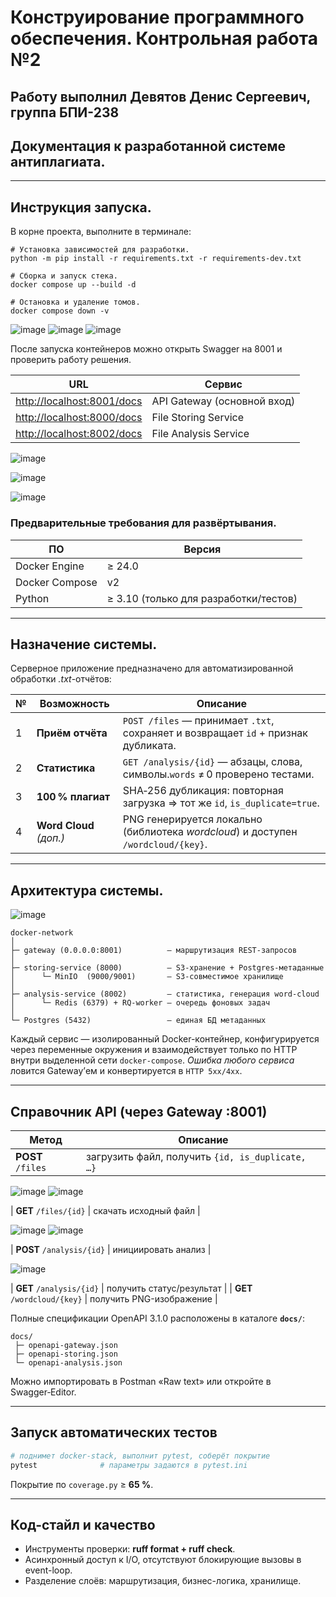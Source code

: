 # Конструирование программного обеспечения. Контрольная работа №2

## Работу выполнил **Девятов Денис Сергеевич, группа БПИ-238**

## Документация к разработанной системе антиплагиата.

---

## Инструкция запуска.

В корне проекта, выполните в терминале:

```
# Установка зависимостей для разработки.
python -m pip install -r requirements.txt -r requirements-dev.txt

# Сборка и запуск стека.
docker compose up --build -d

# Остановка и удаление томов.
docker compose down -v
```
![image](https://github.com/user-attachments/assets/6174c39e-4a01-4c3d-9757-fc4bec8aca76)
![image](https://github.com/user-attachments/assets/7386a0fa-a586-4bfa-8cc8-0508209f9f1a)
![image](https://github.com/user-attachments/assets/316d6627-e87b-49f9-b281-4b5ba2ac8453)


После запуска контейнеров можно открыть Swagger на 8001 и проверить работу решения.

| URL                                                      | Сервис                        |
| -------------------------------------------------------- | ----------------------------- |
| [http://localhost:8001/docs](http://localhost:8001/docs) | API Gateway (основной вход)   |
| [http://localhost:8000/docs](http://localhost:8000/docs) | File Storing Service          |
| [http://localhost:8002/docs](http://localhost:8002/docs) | File Analysis Service         |

![image](https://github.com/user-attachments/assets/f1e649af-d18b-4d90-bf03-a7a7bbf6fe79)

![image](https://github.com/user-attachments/assets/ba3a71cb-5a0e-476d-86c9-a2a2f9304aff)

![image](https://github.com/user-attachments/assets/417d568b-70a1-4de3-8461-adcd8989e3b9)


### Предварительные требования для развёртывания.

| ПО             | Версия                                |
| -------------- | ------------------------------------- |
| Docker Engine  | ≥ 24.0                                |
| Docker Compose | v2                                    |
| Python         | ≥ 3.10 (только для разработки/тестов) |

---

## Назначение системы.

Серверное приложение предназначено для автоматизированной обработки *.txt*-отчётов:

| № | Возможность             | Описание                                                                           |
| - | ----------------------- | ---------------------------------------------------------------------------------- |
| 1 | **Приём отчёта**        | `POST /files` — принимает `.txt`, сохраняет и возвращает `id` + признак дубликата. |
| 2 | **Статистика**          | `GET /analysis/{id}` — абзацы, слова, символы.`words` ≠ 0 проверено тестами.       |
| 3 | **100 % плагиат**       | SHA‑256 дубликация: повторная загрузка ⇒ тот же `id`, `is_duplicate=true`.         |
| 4 | **Word Cloud** *(доп.)* | PNG генерируется локально (библиотека *wordcloud*) и доступен `/wordcloud/{key}`.  |

---

## Архитектура системы.

![image](https://github.com/user-attachments/assets/345b576c-618c-4bf7-a0c1-7318db816a31)

```
docker-network
│
├─ gateway (0.0.0.0:8001)          – маршрутизация REST-запросов
│
├─ storing-service (8000)          – S3-хранение + Postgres-метаданные
│      └─ MinIO  (9000/9001)       – S3-совместимое хранилище
│
├─ analysis-service (8002)         – статистика, генерация word-cloud
│      └─ Redis (6379) + RQ-worker – очередь фоновых задач
│
└─ Postgres (5432)                 – единая БД метаданных
```

Каждый сервис — изолированный Docker-контейнер, конфигурируется через переменные окружения и взаимодействует только по HTTP внутри выделенной сети `docker-compose`.
*Ошибка любого сервиса* ловится Gateway’ем и конвертируется в `HTTP 5xx/4xx`.

---

## Справочник API (через Gateway :8001)

| Метод                        | Описание                                         |
| ---------------------------- | ------------------------------------------------ |
| **POST**  `/files`           | загрузить файл, получить `{id, is_duplicate, …}` |

![image](https://github.com/user-attachments/assets/368be796-fea0-44ab-94cf-7353eadc7423)
![image](https://github.com/user-attachments/assets/062574ee-661b-444b-8cda-a6a78f841b45)

| **GET**   `/files/{id}`      | скачать исходный файл                            |

![image](https://github.com/user-attachments/assets/825ce20e-52da-43c7-be9b-52110bd1dd79)
![image](https://github.com/user-attachments/assets/6c24bc7d-7a20-4c1c-aa48-7398591ab450)

| **POST**  `/analysis/{id}`   | инициировать анализ                              |

![image](https://github.com/user-attachments/assets/01033655-ce87-4dbf-babe-2111e6234f7d)


| **GET**   `/analysis/{id}`   | получить статус/результат                        |
| **GET**   `/wordcloud/{key}` | получить PNG-изображение                         |

Полные спецификации OpenAPI 3.1.0 расположены в каталоге **`docs/`**:

```
docs/
 ├─ openapi-gateway.json
 ├─ openapi-storing.json
 └─ openapi-analysis.json
```

Можно импортировать в Postman «Raw text» или откройте в Swagger‑Editor.

---

## Запуск автоматических тестов

```bash
# поднимет docker-stack, выполнит pytest, соберёт покрытие
pytest              # параметры задаются в pytest.ini
```

Покрытие по `coverage.py` ≥ **65 %**.

---

## Код-стайл и качество

* Инструменты проверки: **ruff format + ruff check**.
* Асинхронный доступ к I/O, отсутствуют блокирующие вызовы в event-loop.
* Разделение слоёв: маршрутизация, бизнес-логика, хранилище.

